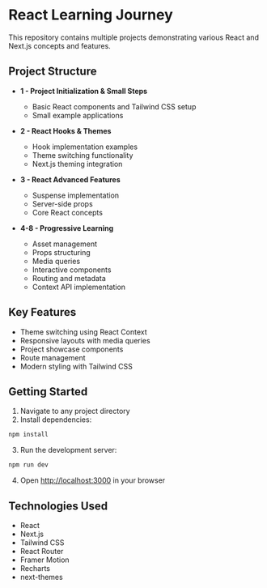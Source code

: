 # React Learning Journey

This repository contains multiple projects demonstrating various React and Next.js concepts and features.

## Project Structure

- **1 - Project Initialization & Small Steps**
  - Basic React components and Tailwind CSS setup
  - Small example applications

- **2 - React Hooks & Themes**
  - Hook implementation examples
  - Theme switching functionality
  - Next.js theming integration

- **3 - React Advanced Features**
  - Suspense implementation
  - Server-side props
  - Core React concepts

- **4-8 - Progressive Learning**
  - Asset management
  - Props structuring
  - Media queries
  - Interactive components
  - Routing and metadata
  - Context API implementation

## Key Features

- Theme switching using React Context
- Responsive layouts with media queries
- Project showcase components
- Route management
- Modern styling with Tailwind CSS

## Getting Started

1. Navigate to any project directory
2. Install dependencies:
```bash
npm install
```
3. Run the development server:
```bash
npm run dev
```
4. Open [http://localhost:3000](http://localhost:3000) in your browser

## Technologies Used

- React
- Next.js
- Tailwind CSS
- React Router
- Framer Motion
- Recharts
- next-themes

